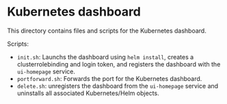 # Kubernetes dashboard

This directory contains files and scripts for the Kubernetes dashboard.

Scripts:
- `init.sh`: Launchs the dashboard using `helm install`, creates a clusterrolebinding and
  login token, and registers the dashboard with the `ui-homepage` service.
- `portforward.sh`: Forwards the port for the Kubernetes dashboard.
- `delete.sh`: unregisters the dashboard from the `ui-homepage` service and uninstalls all
  associated Kubernetes/Helm objects.